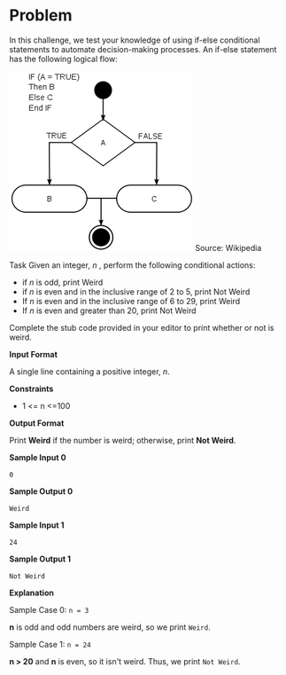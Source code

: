 # Problem
In this challenge, we test your knowledge of using if-else conditional statements to automate decision-making processes. An if-else statement has the following logical flow:

![img.png](img.png)
Source: Wikipedia

Task
Given an integer, *n* , perform the following conditional actions:
- if _n_ is odd, print Weird
- if _n_ is even and in the inclusive range of 2 to 5, print Not Weird
- If _n_ is even and in the inclusive range of 6 to 29, print Weird
- If _n_ is even and greater than 20, print Not Weird

Complete the stub code provided in your editor to print whether or not  is weird.

**Input Format**

A single line containing a positive integer, _n_.

**Constraints**

- 1 <= n <=100

**Output Format**

Print **Weird** if the number is weird; otherwise, print **Not Weird**.

**Sample Input 0**

```
0
```

**Sample Output 0**

```
Weird
```

**Sample Input 1**

```
24
```

**Sample Output 1**

```
Not Weird
```

**Explanation**

Sample Case 0: `n = 3`

**n** is odd and odd numbers are weird, so we print `Weird`.

Sample Case 1: `n = 24`

**n > 20** and **n** is even, so it isn't weird. Thus, we print `Not Weird`.